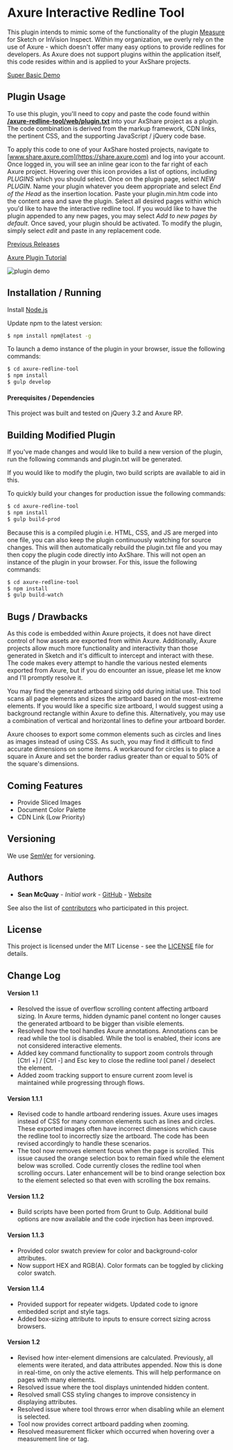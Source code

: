 # Axure Interactive Redline Tool

This plugin intends to mimic some of the functionality of the plugin [Measure](http://utom.design/measure/) for Sketch or InVision Inspect. Within my organization, we overly rely on the use of Axure - which doesn't offer many easy options to provide redlines for developers. As Axure does not support plugins within the application itself, this code resides within and is applied to your AxShare projects.

[Super Basic Demo](http://71gjur.AxShare.com/#g=1&p=test)

## Plugin Usage

To use this plugin, you'll need to copy and paste the code found within [**/axure-redline-tool/web/plugin.txt**](https://github.com/srm985/axure-redline-tool/blob/master/web/plugin.txt) into your AxShare project as a plugin. The code combination is derived from the markup framework, CDN links, the pertinent CSS, and the supporting JavaScript / jQuery code base.

To apply this code to one of your AxShare hosted projects, navigate to [www.share.axure.com](https://share.axure.com) and log into your account. Once logged in, you will see an inline gear icon to the far right of each Axure project. Hovering over this icon provides a list of options, including *PLUGINS* which you should select. Once on the plugin page, select *NEW PLUGIN*. Name your plugin whatever you deem appropriate and select *End of the Head* as the insertion location. Paste your plugin.min.htm code into the content area and save the plugin. Select all desired pages within which you'd like to have the interactive redline tool. If you would like to have the plugin appended to any new pages, you may select *Add to new pages by default*. Once saved, your plugin should be activated. To modify the plugin, simply select *edit* and paste in any replacement code.

[Previous Releases](https://github.com/srm985/axure-redline-tool/releases)

[Axure Plugin Tutorial](https://www.axure.com/c/forum/AxShare-general-discussion/9953-create-edit-plugin-AxShare-tutorial.html)

![plugin demo](http://www.seanmcquay.com/axure-redline-tool/axure-redline-tool.gif)

## Installation / Running

Install [Node.js](https://nodejs.org/en/download/)

Update npm to the latest version:

```sh
$ npm install npm@latest -g
```

To launch a demo instance of the plugin in your browser, issue the following commands:

```sh
$ cd axure-redline-tool
$ npm install
$ gulp develop
```

#### Prerequisites / Dependencies

This project was built and tested on jQuery 3.2 and Axure RP.

## Building Modified Plugin

If you've made changes and would like to build a new version of the plugin, run the following commands and plugin.txt will be generated.

If you would like to modify the plugin, two build scripts are available to aid in this.

To quickly build your changes for production issue the following commands:

```sh
$ cd axure-redline-tool
$ npm install
$ gulp build-prod
```

Because this is a compiled plugin i.e. HTML, CSS, and JS are merged into one file, you can also keep the plugin continuously watching for source changes. This will then automatically rebuild the plugin.txt file and you may then copy the plugin code directly into AxShare. This will not open an instance of the plugin in your browser. For this, issue the following commands:

```sh
$ cd axure-redline-tool
$ npm install
$ gulp build-watch
```

## Bugs / Drawbacks

As this code is embedded within Axure projects, it does not have direct control of how assets are exported from within Axure. Additionally, Axure projects allow much more functionality and interactivity than those generated in Sketch and it's difficult to intercept and interact with these. The code makes every attempt to handle the various nested elements exported from Axure, but if you do encounter an issue, please let me know and I'll promptly resolve it.

You may find the generated artboard sizing odd during initial use. This tool scans all page elements and sizes the artboard based on the most-extreme elements. If you would like a specific size artboard, I would suggest using a background rectangle within Axure to define this. Alternatively, you may use a combination of vertical and horizontal lines to define your artboard border.

Axure chooses to export some common elements such as circles and lines as images instead of using CSS. As such, you may find it difficult to find accurate dimensions on some items. A workaround for circles is to place a square in Axure and set the border radius greater than or equal to 50% of the square's dimensions.

## Coming Features

* Provide Sliced Images
* Document Color Palette
* CDN Link (Low Priority)

## Versioning

We use [SemVer](http://semver.org/) for versioning.

## Authors

* **Sean McQuay** - *Initial work* - [GitHub](https://github.com/srm985) - [Website](http://www.seanmcquay.com)

See also the list of [contributors](https://github.com/srm985/mok-project/contributors) who participated in this project.

## License

This project is licensed under the MIT License - see the [LICENSE](https://github.com/srm985/axure-redline-tool/blob/master/LICENSE) file for details.

## Change Log

#### Version 1.1

* Resolved the issue of overflow scrolling content affecting artboard sizing. In Axure terms, hidden dynamic panel content no longer causes the generated artboard to be bigger than visible elements.
* Resolved how the tool handles Axure annotations. Annotations can be read while the tool is disabled. While the tool is enabled, their icons are not considered interactive elements.
* Added key command functionality to support zoom controls through [Ctrl +] / [Ctrl -] and Esc key to close the redline tool panel / deselect the element.
* Added zoom tracking support to ensure current zoom level is maintained while progressing through flows.

#### Version 1.1.1

* Revised code to handle artboard rendering issues. Axure uses images instead of CSS for many common elements such as lines and circles. These exported images often have incorrect dimensions which cause the redline tool to incorrectly size the artboard. The code has been revised accordingly to handle these scenarios.
* The tool now removes element focus when the page is scrolled. This issue caused the orange selection box to remain fixed while the element below was scrolled. Code currently closes the redline tool when scrolling occurs. Later enhancement will be to bind orange selection box to the element selected so that even with scrolling the box remains.

#### Version 1.1.2

* Build scripts have been ported from Grunt to Gulp. Additional build options are now available and the code injection has been improved.

#### Version 1.1.3

* Provided color swatch preview for color and background-color attributes.
* Now support HEX and RGB(A). Color formats can be toggled by clicking color swatch.

#### Version 1.1.4

* Provided support for repeater widgets. Updated code to ignore embedded script and style tags.
* Added box-sizing attribute to inputs to ensure correct sizing across browsers.

#### Version 1.2

* Revised how inter-element dimensions are calculated. Previously, all elements were iterated, and data attributes appended. Now this is done in real-time, on only the active elements. This will help performance on pages with many elements.
* Resolved issue where the tool displays unintended hidden content.
* Resolved small CSS styling changes to improve consistency in displaying attributes.
* Resolved issue where tool throws error when disabling while an element is selected.
* Tool now provides correct artboard padding when zooming.
* Resolved measurement flicker which occurred when hovering over a measurement line or tag.
